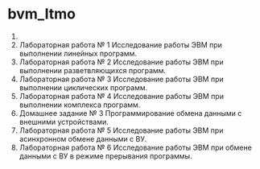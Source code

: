 # bvm_Itmo
1.	[Домашнее задание № 2 Программирование циклических алгоритмов]:https://github.com/TheZnat/bvm_Itmo/blob/master/%D0%9B%D0%B0%D0%B1%D0%BE%D1%80%D0%B0%D1%82%D0%BE%D1%80%D0%BD%D0%B0%D1%8F%20%D1%80%D0%B0%D0%B1%D0%BE%D1%82%D0%B0%20%E2%84%961%20%D0%B4%D0%BB%D1%8F%203%20%D0%B2%D0%B0%D1%80%D0%B8%D0%BD%D0%B0%D1%82%D0%B0%202019_M3111_%D0%9A%D1%83%D0%B7%D0%B8%D0%BD%D0%BE%D0%B2_282367_%D0%BB%D1%80.docx
2.	Лабораторная работа № 1 Исследование работы ЭВМ при выполнении линейных программ.
3.	Лабораторная работа № 2 Исследование работы ЭВМ при выполнении разветвляющихся программ.
4.  Лабораторная работа № 3 Исследование работы ЭВМ при выполнении циклических программ.
5.  Лабораторная работа № 4 Исследование работы ЭВМ при выполнении комплекса программ.
6.  Домашнее задание № 3 Программирование обмена данными с внешними устройствами.
7.  Лабораторная работа № 5 Исследование работы ЭВМ при асинхронном обмене данными с ВУ.
8.  Лабораторная работа № 6 Исследование работы ЭВМ при обмене данными с ВУ в режиме прерывания программы.

